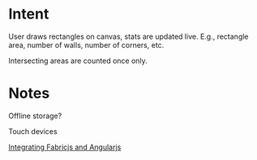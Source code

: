 
# Intent

User draws rectangles on canvas, stats are updated live. E.g., rectangle area, number of walls, number of corners, etc.
 
Intersecting areas are counted once only.



# Notes

Offline storage?

Touch devices



[Integrating Fabricjs and Angularjs](http://stackoverflow.com/questions/18291838/integrating-fabricjs-and-angularjs)



